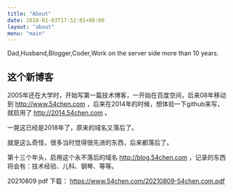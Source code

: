 ```yaml
---
title: "About"
date: 2018-01-03T17:52:01+08:00
layout: "about"
menu: "main"
---
```


Dad,Husband,Blogger,Coder,Work on the server side more than 10 years.


这个新博客
----------

2005年还在大学时，开始写第一篇技术博客，一开始在百度空间，后来08年移动到 http://www.54chen.com ，后来在2014年的时候，想体验一下github来写，就启用了 http://2014.54chen.com 。

一晃这已经是2018年了，原来的域名又落后了。

就是这么奇怪，很多当时觉得很先进的东西，后来都落后了。

第十三个年头，启用这个永不落后的域名 http://blog.54chen.com ，记录的东西将会有：技术经验、儿科、钢琴、等等。

20210809 pdf 下载： https://www.54chen.com/20210809-54chen.com.pdf
